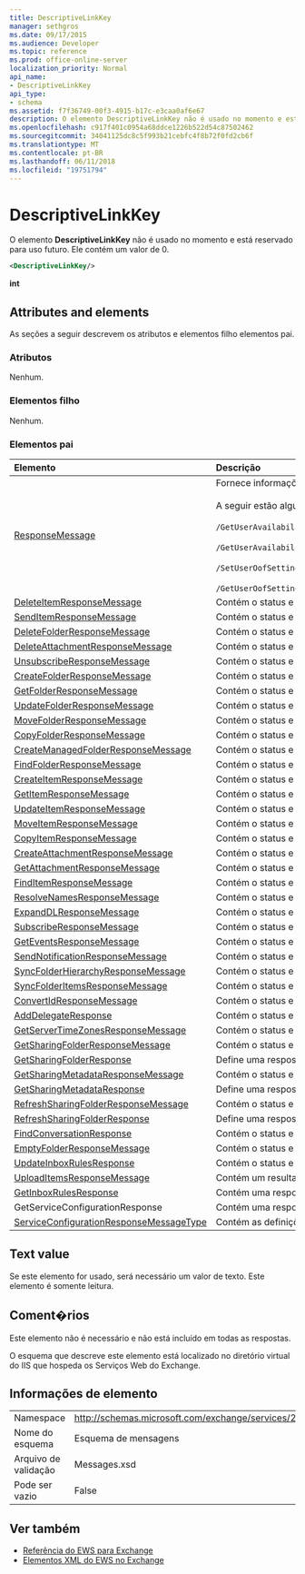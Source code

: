 ```yaml
---
title: DescriptiveLinkKey
manager: sethgros
ms.date: 09/17/2015
ms.audience: Developer
ms.topic: reference
ms.prod: office-online-server
localization_priority: Normal
api_name:
- DescriptiveLinkKey
api_type:
- schema
ms.assetid: f7f36749-00f3-4915-b17c-e3caa0af6e67
description: O elemento DescriptiveLinkKey não é usado no momento e está reservado para uso futuro. Ele contém um valor de 0.
ms.openlocfilehash: c917f401c0954a68ddce1226b522d54c87502462
ms.sourcegitcommit: 34041125dc8c5f993b21cebfc4f8b72f0fd2cb6f
ms.translationtype: MT
ms.contentlocale: pt-BR
ms.lasthandoff: 06/11/2018
ms.locfileid: "19751794"
---
```

# <a name="descriptivelinkkey"></a>DescriptiveLinkKey

O elemento **DescriptiveLinkKey** não é usado no momento e está reservado para uso futuro. Ele contém um valor de 0. 
  
```XML
<DescriptiveLinkKey/>
```

 **int**
## <a name="attributes-and-elements"></a>Attributes and elements

As seções a seguir descrevem os atributos e elementos filho elementos pai.
  
### <a name="attributes"></a>Atributos

Nenhum.
  
### <a name="child-elements"></a>Elementos filho

Nenhum.
  
### <a name="parent-elements"></a>Elementos pai

|**Elemento**|**Descrição**|
|:-----|:-----|
|[ResponseMessage](responsemessage.md) <br/> | Fornece informações descritivas sobre o status de resposta.  <br/><br/>A seguir estão algumas expressões XPath possíveis para esse elemento:<br/><br/>  `/GetUserAvailabilityResponse/FreeBusyResponseArray/FreeBusyResponse/ResponseMessage` <br/><br/>`/GetUserAvailabilityResponse/SuggestionsResponse/ResponseMessage` <br/><br/>`/SetUserOofSettingsResponse/ResponseMessage` <br/><br/>`/GetUserOofSettingsResponse/ResponseMessage` <br/> |
|[DeleteItemResponseMessage](deleteitemresponsemessage.md) <br/> |Contém o status e o resultado de uma única solicitação **DeleteItem** .  <br/> |
|[SendItemResponseMessage](senditemresponsemessage.md) <br/> |Contém o status e o resultado de uma única solicitação **SendItem** .  <br/> |
|[DeleteFolderResponseMessage](deletefolderresponsemessage.md) <br/> |Contém o status e o resultado de uma única solicitação **DeleteFolder** .  <br/> |
|[DeleteAttachmentResponseMessage](deleteattachmentresponsemessage.md) <br/> |Contém o status e o resultado de uma única solicitação **DeleteAttachment** .  <br/> |
|[UnsubscribeResponseMessage](unsubscriberesponsemessage.md) <br/> |Contém o status e o resultado de uma única solicitação de **cancelamento da assinatura** .  <br/> |
|[CreateFolderResponseMessage](createfolderresponsemessage.md) <br/> |Contém o status e o resultado de uma única solicitação **CreateFolder** .  <br/> |
|[GetFolderResponseMessage](getfolderresponsemessage.md) <br/> |Contém o status e o resultado de uma única solicitação **GetFolder** .  <br/> |
|[UpdateFolderResponseMessage](updatefolderresponsemessage.md) <br/> |Contém o status e o resultado de uma única solicitação **UpdateFolder** .  <br/> |
|[MoveFolderResponseMessage](movefolderresponsemessage.md) <br/> |Contém o status e o resultado de uma única solicitação **MoveFolder** .  <br/> |
|[CopyFolderResponseMessage](copyfolderresponsemessage.md) <br/> |Contém o status e o resultado de uma única solicitação **CopyFolder** .  <br/> |
|[CreateManagedFolderResponseMessage](createmanagedfolderresponsemessage.md) <br/> |Contém o status e o resultado de uma única solicitação **CreateManagedFolder** .  <br/> |
|[FindFolderResponseMessage](findfolderresponsemessage.md) <br/> |Contém o status e o resultado de uma única solicitação **FindFolder** .  <br/> |
|[CreateItemResponseMessage](createitemresponsemessage.md) <br/> |Contém o status e o resultado de uma única solicitação **CreateItem** .  <br/> |
|[GetItemResponseMessage](getitemresponsemessage.md) <br/> |Contém o status e o resultado de uma única solicitação **GetItem** .  <br/> |
|[UpdateItemResponseMessage](updateitemresponsemessage.md) <br/> |Contém o status e o resultado de uma única solicitação **UpdateItem** .  <br/> |
|[MoveItemResponseMessage](moveitemresponsemessage.md) <br/> |Contém o status e o resultado de uma única solicitação **MoveItem** .  <br/> |
|[CopyItemResponseMessage](copyitemresponsemessage.md) <br/> |Contém o status e o resultado de uma única solicitação **CopyItem** .  <br/> |
|[CreateAttachmentResponseMessage](createattachmentresponsemessage.md) <br/> |Contém o status e o resultado de uma única solicitação **CreateAttachment** .  <br/> |
|[GetAttachmentResponseMessage](getattachmentresponsemessage.md) <br/> |Contém o status e o resultado de uma única solicitação **GetAttachment** .  <br/> |
|[FindItemResponseMessage](finditemresponsemessage.md) <br/> |Contém o status e o resultado de uma única solicitação **FindItem** .  <br/> |
|[ResolveNamesResponseMessage](resolvenamesresponsemessage.md) <br/> |Contém o status e o resultado de uma solicitação de **ResolveNames** .  <br/> |
|[ExpandDLResponseMessage](expanddlresponsemessage.md) <br/> |Contém o status e o resultado de uma única solicitação **ExpandDL** .  <br/> |
|[SubscribeResponseMessage](subscriberesponsemessage.md) <br/> |Contém o status e o resultado de uma única solicitação **Subscribe** .  <br/> |
|[GetEventsResponseMessage](geteventsresponsemessage.md) <br/> |Contém o status e o resultado de uma única solicitação **GetEvents** .  <br/> |
|[SendNotificationResponseMessage](sendnotificationresponsemessage.md) <br/> |Contém o status e o resultado de uma única solicitação **SendNotification** .  <br/> |
|[SyncFolderHierarchyResponseMessage](syncfolderhierarchyresponsemessage.md) <br/> |Contém o status e o resultado de uma solicitação de **SyncFolderHierarchy** .  <br/> |
|[SyncFolderItemsResponseMessage](syncfolderitemsresponsemessage.md) <br/> |Contém o status e o resultado de uma solicitação de **SyncFolderItems** .  <br/> |
|[ConvertIdResponseMessage](convertidresponsemessage.md) <br/> |Contém o status e o resultado de uma solicitação de **ConvertId** .  <br/> |
|[AddDelegateResponse](adddelegateresponse.md) <br/> |Contém o status e o resultado de uma solicitação de **AddDelegate** .  <br/> |
|[GetServerTimeZonesResponseMessage](getservertimezonesresponsemessage.md) <br/> |Contém o status e o resultado de uma solicitação de **GetServerTimeZones** .  <br/> |
|[GetSharingFolderResponseMessage](getsharingfolderresponsemessage.md) <br/> |Contém o status e o resultado de uma solicitação de **GetSharingFolder** .  <br/> |
|[GetSharingFolderResponse](getsharingfolderresponse.md) <br/> |Define uma resposta a uma solicitação **GetSharingFolder** .  <br/> |
|[GetSharingMetadataResponseMessage](getsharingmetadataresponsemessage.md) <br/> |Contém o status e o resultado de uma solicitação de **GetSharingMetadata** .  <br/> |
|[GetSharingMetadataResponse](getsharingmetadataresponse.md) <br/> |Define uma resposta a uma solicitação **GetSharingMetadata** .  <br/> |
|[RefreshSharingFolderResponseMessage](refreshsharingfolderresponsemessage.md) <br/> |Contém o status e o resultado de uma solicitação de **RefreshSharingFolder** .  <br/> |
|[RefreshSharingFolderResponse](refreshsharingfolderresponse.md) <br/> |Define uma resposta a uma solicitação **RefreshSharingFolder** .  <br/> |
|[FindConversationResponse](findconversationresponse.md) <br/> |Contém o status e os resultados de uma resposta **FindConversation** .  <br/> |
|[EmptyFolderResponseMessage](emptyfolderresponsemessage.md) <br/> |Contém o status e o resultado de uma única solicitação **EmptyFolder** .  <br/> |
|[UpdateInboxRulesResponse](updateinboxrulesresponse.md) <br/> |Contém o status e o resultado de uma solicitação de **UpdateInboxRules** .  <br/> |
|[UploadItemsResponseMessage](uploaditemsresponsemessage.md) <br/> |Contém um resultado de uma solicitação de **UploadItemsResponse** e status.  <br/> |
|[GetInboxRulesResponse](getinboxrulesresponse.md) <br/> |Contém uma resposta a uma solicitação **GetInboxRules** .  <br/> |
|GetServiceConfigurationResponse  <br/> |Contém uma resposta a uma solicitação **GetServiceConfiguration** .  <br/> |
|[ServiceConfigurationResponseMessageType](serviceconfigurationresponsemessagetype.md) <br/> |Contém as definições de configuração de serviço.  <br/> |
   
## <a name="text-value"></a>Text value

Se este elemento for usado, será necessário um valor de texto. Este elemento é somente leitura.
  
## <a name="remarks"></a>Coment�rios

Este elemento não é necessário e não está incluído em todas as respostas.
  
O esquema que descreve este elemento está localizado no diretório virtual do IIS que hospeda os Serviços Web do Exchange.
  
## <a name="element-information"></a>Informações de elemento

|||
|:-----|:-----|
|Namespace  <br/> |http://schemas.microsoft.com/exchange/services/2006/messages  <br/> |
|Nome do esquema  <br/> |Esquema de mensagens  <br/> |
|Arquivo de validação  <br/> |Messages.xsd  <br/> |
|Pode ser vazio  <br/> |False  <br/> |
   
## <a name="see-also"></a>Ver também

- [Referência do EWS para Exchange](ews-reference-for-exchange.md) 
- [Elementos XML do EWS no Exchange](ews-xml-elements-in-exchange.md)

